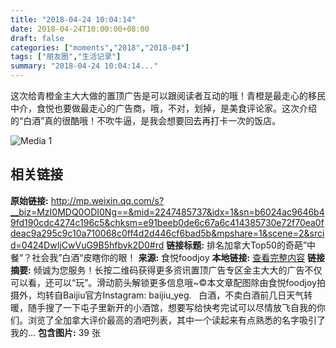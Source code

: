 ```yaml
---
title: "2018-04-24 10:04:14"
date: 2018-04-24T10:00:00+08:00
draft: false
categories: ["moments","2018","2018-04"]
tags: ["朋友圈","生活记录"]
summary: "2018-04-24 10:04:14..."
---
```


这次给青橙金主大大做的置顶广告是可以跟阅读者互动的哦！青橙是最走心的移民中介，食悦也要做最走心的广告商，哦，不对，划掉，是美食评论家。这次介绍的“白酒”真的很酷哦！不吹牛逼，是我会想要回去再打卡一次的饭店。

![Media 1](/Moments/photos/2018-04-24/201804241004140.jpg)

## 相关链接

**原始链接:** http://mp.weixin.qq.com/s?__biz=MzI0MDQ0ODI0Ng==&mid=2247485737&idx=1&sn=b6024ac9646b49fd190cdc4274c196c5&chksm=e91beeb0de6c67a6c414385730e72f70ea0fdeac9a295c9c10a710068c0ff4d2d446cf6bad5b&mpshare=1&scene=2&srcid=0424DwIjCwVuG9B5hfbvk2D0#rd
**链接标题:** 排名加拿大Top50的奇葩”中餐“？社会我”白酒“皮瞎你的眼！
**来源:** 食悦foodjoy
**本地链接:** [查看完整内容](/link_content/2018/04/2018-04-24/link_content/)
**链接摘要:** 倾诚为您服务！长按二维码获得更多资讯置顶广告专区金主大大的广告不仅可以看，还可以“玩”。滑动箭头解锁更多信息哦~©本文章配图除由食悦foodjoy拍摄外，均转自Baijiu官方Instagram: baijiu_yeg.   白酒，不卖白酒前几日天气转暖，随手搜了一下屯子里新开的小酒馆，想要写给快考完试可以尽情放飞自我的你们。浏览了全加拿大评价最高的酒吧列表，其中一个读起来有点熟悉的名字吸引了我的...
**包含图片:** 39 张

